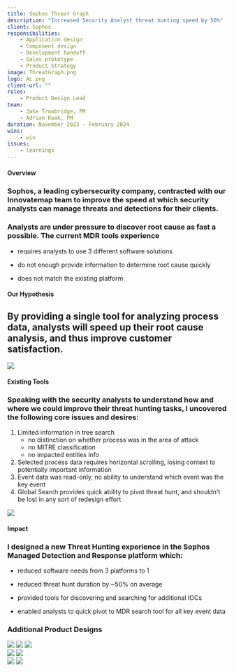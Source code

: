 ```yaml
---
title: Sophos Threat Graph
description: "Increased Security Analyst threat hunting speed by 50%"
client: Sophos
responsibilities:
    - Application design
    - Component design
    - Development handoff
    - Sales prototype
    - Product Strategy
image: ThreatGraph.png
logo: AL.png
client-url: ""
roles: 
    - Product Design Lead
team: 
    - Jake Trowbridge, PM
    - Adrian Kwak, PM
duration: November 2023 - February 2024
wins: 
    - win
issues:
    - learnings
---
```


<section>

#### Overview
### Sophos, a leading cybersecurity company, contracted with our Innovatemap team to improve the speed at which security analysts can manage threats and detections for their clients.

### Analysts are under pressure to discover root cause as fast a possible. The current MDR tools experience 
- requires analysts to use 3 different software solutions

- do not enough provide information to determine root cause quickly

- does not match the existing platform 

</section>

<section>

#### Our Hypothesis 
## By providing a single tool for analyzing process data, analysts will speed up their root cause analysis, and thus improve customer satisfaction. 
</section>

<section>
<img src="/assets/projects/sophos/sophos-old.png" data-zoomable />

#### Existing Tools
### Speaking with the security analysts to understand how and where we could improve their threat hunting tasks, I uncovered the following core issues and desires:

1. Limited information in tree search 
    - no distinction on whether process was in the area of attack 
    - no MITRE classification
    - no impacted entities info
2. Selected process data requires horizontal scrolling, losing context to potentially important information
3. Event data was read-only, no ability to understand which event was the key event 
4. Global Search provides quick ability to pivot threat hunt, and shouldn't be lost in any sort of redesign effort
</section>
<section>
<img src="/assets/projects/sophos/FullGraph.png" data-zoomable />

#### Impact
### I designed a new Threat Hunting experience in the Sophos Managed Detection and Response platform which:
- reduced software needs from 3 platforms to 1 

- reduced threat hunt duration by ~50% on average

- provided tools for discovering and searching for additional IOCs

- enabled analysts to quick pivot to MDR search tool for all key event data


</section>
<section>

### Additional Product Designs
<div class="image-grid">
    <div class="column">
        <img src="/assets/projects/sophos/ProcessTree.png" data-zoomable />
        <img src="/assets/projects/sophos/CmdLine.png" data-zoomable />
        <img src="/assets/projects/sophos/Timeline.png" data-zoomable />
    </div>
    <div class="column">
        <img src="/assets/projects/sophos/processNodes.png" data-zoomable />
        <img src="/assets/projects/sophos/search.png" data-zoomable />        
    </div>
    <div class="column">
        <img src="/assets/projects/sophos/legend.png" data-zoomable />   
        <img src="/assets/projects/sophos/recenter.gif" data-zoomable />
    </div>
</div>
</section>

